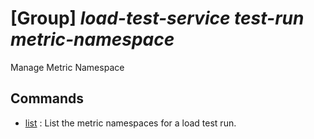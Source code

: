 # [Group] _load-test-service test-run metric-namespace_

Manage Metric Namespace

## Commands

- [list](/Commands/load-test-service/test-run/metric-namespace/_list.md)
: List the metric namespaces for a load test run.
